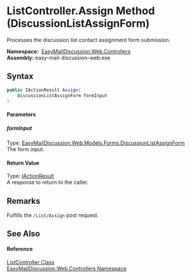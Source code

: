 ListController.Assign Method (DiscussionListAssignForm)
=======================================================
Processes the discussion list contact assignment form submission.

  **Namespace:**  [EasyMailDiscussion.Web.Controllers][1]  
  **Assembly:** easy-mail-discussion-web.exe

Syntax
------

```csharp
public IActionResult Assign(
	DiscussionListAssignForm formInput
)
```

#### Parameters

##### *formInput*
Type: [EasyMailDiscussion.Web.Models.Forms.DiscussionListAssignForm][2]  
 The form input.

#### Return Value
Type: [IActionResult][3]  
 A response to return to the caller. 

Remarks
-------
 Fulfills the `/List/Assign` post request. 

See Also
--------

#### Reference
[ListController Class][4]  
[EasyMailDiscussion.Web.Controllers Namespace][1]  

[1]: ../README.md
[2]: ../../EasyMailDiscussion.Web.Models.Forms/DiscussionListAssignForm/README.md
[3]: https://docs.microsoft.com/dotnet/api/microsoft.aspnetcore.mvc.iactionresult
[4]: README.md